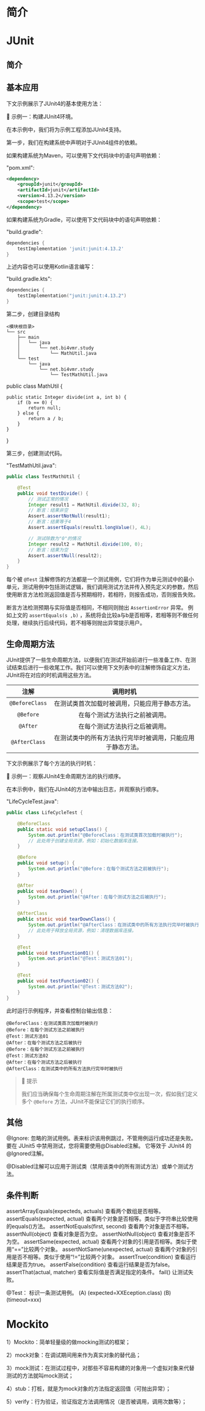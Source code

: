 # 简介
<!-- TODO

单元测试是软件开发过程中的一种测试方法，旨在验证软件中最小可测试单元（通常是方法或接口）的正确性。例如：我们编写了一个“计算A与B两数之商”的方法，同时也可以编写一些简单的测试用例，包括：“A=10, B=5时返回值应为2”、“A=100, B=0时返回值应为空且程序不会崩溃”等；后续若有开发者修改了此方法，且测试用例全部通过，表明并未影响到既有逻辑，反之，则表明逻辑存在冲突，需要进一步检视。
单元测试使开发者能够确保代码按照预期工作，并在修改代码后尽可能快速地回归验证，从源头降低Bug出现的概率。单元测试也可以作为持续集成和持续交付(CI/CD)流程的一部分，帮助开发者提高代码质量与可维护性。

随着LLM技术的发展，我们可以利用部分模型自动生成单元测试代码。LLM能够理解编程语言的语法和逻辑，并基于给定的功能描述或源代码自动生成相应的单元测试代码。这不仅能够节省开发人员的时间，还可以帮助那些对单元测试不太熟悉的开发者更好地实践测试驱动开发。但我们仍需要注意，机器生成的测试代码准确性较低，仍需人工审查和调整以确保其合理性。

-->


# JUnit
## 简介
<!-- TODO

JUnit 是一个编写可重复测试的简单框架。它是单元测试框架的 xUnit 架构的一个实例。

Junit 官网：http://junit.org/

目前JUnit4和JUnit5都是被广泛应用的版本


-->

## 基本应用
下文示例展示了JUnit4的基本使用方法：

🔴 示例一：构建JUnit4环境。

在本示例中，我们将为示例工程添加JUnit4支持。

第一步，我们在构建系统中声明对于JUnit4组件的依赖。

如果构建系统为Maven，可以使用下文代码块中的语句声明依赖：

"pom.xml":

```xml
<dependency>
    <groupId>junit</groupId>
    <artifactId>junit</artifactId>
    <version>4.13.2</version>
    <scope>test</scope>
</dependency>
```

如果构建系统为Gradle，可以使用下文代码块中的语句声明依赖：

"build.gradle":

```groovy
dependencies {
    testImplementation 'junit:junit:4.13.2'
}
```

上述内容也可以使用Kotlin语言编写：

"build.gradle.kts":

```kotlin
dependencies {
    testImplementation("junit:junit:4.13.2")
}
```

第二步，创建目录结构

```text
<模块根目录>
└── src
    ├── main
    │   └── java
    │       └── net.bi4vmr.study
    │           └── MathUtil.java
    └── test
        └── java
            └── net.bi4vmr.study
                └── TestMathUtil.java
```


public class MathUtil {

    public static Integer divide(int a, int b) {
        if (b == 0) {
            return null;
        } else {
            return a / b;
        }
    }
}

第三步，创建测试代码。

"TestMathUtil.java":

```java
public class TestMathUtil {

    @Test
    public void testDivide() {
        // 测试正常的情况
        Integer result1 = MathUtil.divide(32, 8);
        // 断言：结果非空
        Assert.assertNotNull(result1);
        // 断言：结果等于4
        Assert.assertEquals(result1.longValue(), 4L);

        // 测试除数为"0"的情况
        Integer result2 = MathUtil.divide(100, 0);
        // 断言：结果为空
        Assert.assertNull(result2);
    }
}
```

每个被 `@Test` 注解修饰的方法都是一个测试用例，它们将作为单元测试中的最小单元，测试用例中包括测试逻辑，我们调用测试方法并传入预先定义的参数，然后使用断言方法检测返回值是否与预期相符，若相符，则报告成功，否则报告失败。

断言方法检测预期与实际值是否相同，不相同则抛出 `AssertionError` 异常。
例如上文的 `assertEquals(s ,b)` ，系统将会比较a与b是否相等，若相等则不做任何处理，继续执行后续代码，若不相等则抛出异常提示用户。


## 生命周期方法
JUnit提供了一些生命周期方法，以便我们在测试开始前进行一些准备工作、在测试结束后进行一些收尾工作。我们可以使用下文列表中的注解修饰自定义方法，JUnit将在对应的时机调用这些方法。

<div align="center">

|      注解      |                          调用时机                          |
| :------------: | :--------------------------------------------------------: |
| `@BeforeClass` |       在测试类首次加载时被调用，只能应用于静态方法。       |
|   `@Before`    |               在每个测试方法执行之前被调用。               |
|    `@After`    |               在每个测试方法执行之后被调用。               |
| `@AfterClass`  | 在测试类中的所有方法执行完毕时被调用，只能应用于静态方法。 |

</div>

下文示例展示了每个方法的执行时机：

🔴 示例一：观察JUnit4生命周期方法的执行顺序。

在本示例中，我们在JUnit4的方法中输出日志，并观察执行顺序。

"LifeCycleTest.java":

```java
public class LifeCycleTest {

    @BeforeClass
    public static void setupClass() {
        System.out.println("@BeforeClass：在测试类首次加载时被执行");
        // 此处用于创建全局资源，例如：初始化数据库连接。
    }

    @Before
    public void setup() {
        System.out.println("@Before：在每个测试方法之前被执行");
    }

    @After
    public void tearDown() {
        System.out.println("@After：在每个测试方法之后被执行");
    }

    @AfterClass
    public static void tearDownClass() {
        System.out.println("@AfterClass：在测试类中的所有方法执行完毕时被执行");
        // 此处用于释放全局资源，例如：清理数据库连接。
    }

    @Test
    public void testFunction01() {
        System.out.println("@Test：测试方法01");
    }

    @Test
    public void testFunction02() {
        System.out.println("@Test：测试方法02");
    }
}
```

此时运行示例程序，并查看控制台输出信息：

```text
@BeforeClass：在测试类首次加载时被执行
@Before：在每个测试方法之前被执行
@Test：测试方法01
@After：在每个测试方法之后被执行
@Before：在每个测试方法之前被执行
@Test：测试方法02
@After：在每个测试方法之后被执行
@AfterClass：在测试类中的所有方法执行完毕时被执行
```

> 🚩 提示
>
> 我们应当确保每个生命周期注解在所属测试类中仅出现一次，假如我们定义多个 `@Before` 方法，JUnit不能保证它们的执行顺序。

## 其他

@Ignore: 	忽略的测试用例。表来标识该用例跳过，不管用例运行成功还是失败。
要在 JUnit5 中禁用测试，您将需要使用@Disabled注解。 它等效于 JUnit4 的@Ignored注解。

@Disabled注解可以应用于测试类（禁用该类中的所有测试方法）或单个测试方法。

## 条件判断

assertArrayEquals(expecteds, actuals)	查看两个数组是否相等。
assertEquals(expected, actual)	查看两个对象是否相等。类似于字符串比较使用的equals()方法。
assertNotEquals(first, second)	查看两个对象是否不相等。
assertNull(object)	查看对象是否为空。
assertNotNull(object)	查看对象是否不为空。
assertSame(expected, actual)	查看两个对象的引用是否相等。类似于使用“==”比较两个对象。
assertNotSame(unexpected, actual)	查看两个对象的引用是否不相等。类似于使用“!=”比较两个对象。
assertTrue(condition)	查看运行结果是否为true。
assertFalse(condition)	查看运行结果是否为false。
assertThat(actual, matcher)	查看实际值是否满足指定的条件。
fail()	让测试失败。

@Test：	标识一条测试用例。 (A) (expected=XXEception.class)   (B) (timeout=xxx)

# Mockito
1）Mockito：简单轻量级的做mocking测试的框架；

2）mock对象：在调试期间用来作为真实对象的替代品；

3）mock测试：在测试过程中，对那些不容易构建的对象用一个虚拟对象来代替测试的方法就叫mock测试；

4）stub：打桩，就是为mock对象的方法指定返回值（可抛出异常）；

5）verify：行为验证，验证指定方法调用情况（是否被调用，调用次数等）；


